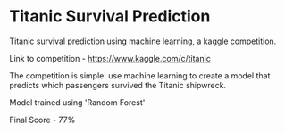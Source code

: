 # Titanic Survival Prediction
Titanic survival prediction using machine learning, a kaggle competition.

Link to competition - https://www.kaggle.com/c/titanic

The competition is simple: use machine learning to create a model that predicts which passengers survived the Titanic shipwreck.

Model trained using 'Random Forest'

Final Score - 77%

